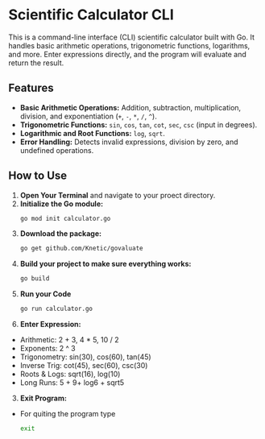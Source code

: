 # Scientific Calculator CLI

This is a command-line interface (CLI) scientific calculator built with Go. It handles basic arithmetic operations, trigonometric functions, logarithms, and more. Enter expressions directly, and the program will evaluate and return the result.

## Features

- **Basic Arithmetic Operations:** Addition, subtraction, multiplication, division, and exponentiation (`+`, `-`, `*`, `/`, `^`).
- **Trigonometric Functions:** `sin`, `cos`, `tan`, `cot`, `sec`, `csc` (input in degrees).
- **Logarithmic and Root Functions:** `log`, `sqrt`.
- **Error Handling:** Detects invalid expressions, division by zero, and undefined operations.

## How to Use

1. **Open Your Terminal** and navigate to your proect directory.
2. **Initialize the Go module:**
   ```bash
   go mod init calculator.go
3. **Download the package:**
   ```bash
   go get github.com/Knetic/govaluate
4. **Build your project to make sure everything works:**
   ```bash
   go build
5. **Run your Code**
   ```bash
   go run calculator.go

6. **Enter Expression:**
-   Arithmetic: 2 + 3, 4 * 5, 10 / 2
-   Exponents: 2 ^ 3
-   Trigonometry: sin(30), cos(60), tan(45)
-   Inverse Trig: cot(45), sec(60), csc(30)
-   Roots & Logs: sqrt(16), log(10)
-   Long Runs: 5 + 9+ log6 + sqrt5
3. **Exit Program:**
-  For quiting the program type
   ```bash
   exit

